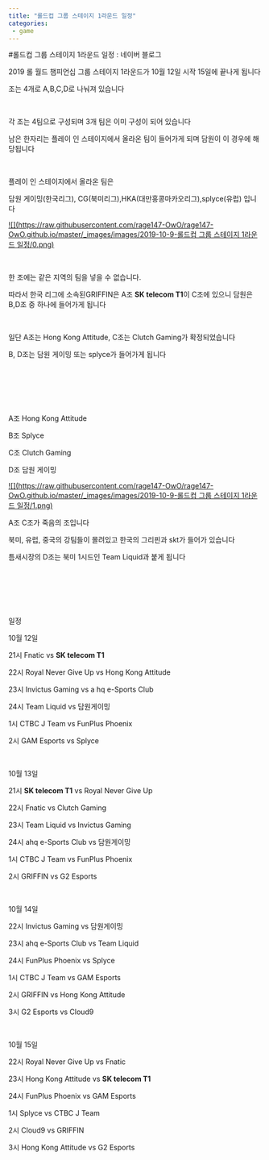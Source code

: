 ```yaml
---
title: "롤드컵 그룹 스테이지 1라운드 일정"
categories:
 - game
---
```

#롤드컵 그룹 스테이지 1라운드 일정 : 네이버 블로그







2019 롤 월드 챔피언십 그룹 스테이지 1라운드가 10월 12일 시작 15일에 끝나게 됩니다

조는 4개로 A,B,C,D로 나눠져 있습니다 

​

각 조는 4팀으로 구성되며 3개 팀은 이미 구성이 되어 있습니다

남은 한자리는 플레이 인 스테이지에서 올라온 팀이 들어가게 되며 담원이 이 경우에 해당됩니다

​

플레이 인 스테이지에서 올라온 팀은 

담원 게이밍(한국리그), CG(북미리그),HKA(대만홍콩마카오리그),splyce(유럽) 입니다




 


[![](https://raw.githubusercontent.com/rage147-OwO/rage147-OwO.github.io/master/_images/images/2019-10-9-롤드컵 그룹 스테이지 1라운드 일정/0.png)](#) 

 


​

한 조에는 같은 지역의 팀을 넣을 수 없습니다.

따라서 한국 리그에 소속된GRIFFIN은 A조 **SK telecom T1**이 C조에 있으니 담원은 B,D조 중 하나에 들어가게 됩니다

​

일단 A조는 Hong Kong Attitude, C조는 Clutch Gaming가 확정되었습니다

B, D조는 담원 게이밍 또는 splyce가 들어가게 됩니다

​

​

​

A조 Hong Kong Attitude

B조 Splyce

C조 Clutch Gaming

D조 담원 게이밍 




 


[![](https://raw.githubusercontent.com/rage147-OwO/rage147-OwO.github.io/master/_images/images/2019-10-9-롤드컵 그룹 스테이지 1라운드 일정/1.png)](#) 

 


A조 C조가 죽음의 조입니다

북미, 유럽, 중국의 강팀들이 몰려있고 한국의 그리핀과 skt가 들어가 있습니다

틈새시장의 D조는 북미 1시드인 Team Liquid과 붙게 됩니다

​

​

​

일정 

10월 12일

21시 Fnatic vs **SK telecom T1**

22시 Royal Never Give Up vs Hong Kong Attitude

23시 Invictus Gaming vs a hq e-Sports Club

24시 Team Liquid vs 담원게이밍

1시 CTBC J Team vs FunPlus Phoenix

2시 GAM Esports vs Splyce

 

​

 

10월 13일

21시 **SK telecom T1** vs Royal Never Give Up

22시 Fnatic vs Clutch Gaming

23시 Team Liquid vs Invictus Gaming

24시 ahq e-Sports Club vs 담원게이밍

1시 CTBC J Team vs FunPlus Phoenix

2시 GRIFFIN vs G2 Esports

 

 

​

10월 14일 

22시 Invictus Gaming vs 담원게이밍

23시 ahq e-Sports Club vs Team Liquid

24시 FunPlus Phoenix vs Splyce 

1시 CTBC J Team vs GAM Esports

2시 GRIFFIN vs Hong Kong Attitude 

3시 G2 Esports vs Cloud9

 

​

 

10월 15일 

22시 Royal Never Give Up vs Fnatic

23시 Hong Kong Attitude vs **SK telecom T1**

24시 FunPlus Phoenix vs GAM Esports

1시 Splyce vs CTBC J Team

2시 Cloud9 vs GRIFFIN

3시 Hong Kong Attitude vs G2 Esports

**​**

​

​




 

